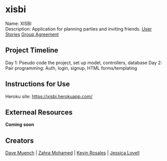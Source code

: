 # xisbi
Name: XISBI   
Description: Application for planning parties and inviting friends. 
[User Stories](/Readmes/userStories.md)
[Group Agreement](/Readmes/groupAgreement.md)

## Project Timeline
Day 1: Pseudo code the project, set up model, controllers, database
Day 2: Pair programming: Auth, login, signup, HTML forms/templating

## Instructions for Use
Heroku site: https://xisbi.herokuapp.com/

## Externeal Resources
**Coming soon**

## Creators
[Dave Muench](https://github.com/RazorWire13) | [Zahra Mohamed](https://github.com/zahram1087) | [Kevin Rosales](https://github.com/Kevinrosales) | [Jessica Lovell](https://github.com/JessLovell)        
